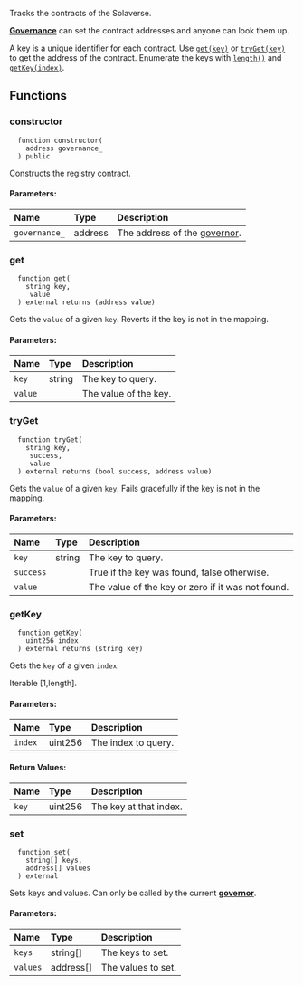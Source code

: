 Tracks the contracts of the Solaverse.

[**Governance**](/docs/protocol/governance) can set the contract addresses and anyone can look them up.

A key is a unique identifier for each contract. Use [`get(key)`](#get) or [`tryGet(key)`](#tryget) to get the address of the contract. Enumerate the keys with [`length()`](#length) and [`getKey(index)`](#getkey).


## Functions
### constructor
```solidity
  function constructor(
    address governance_
  ) public
```
Constructs the registry contract.


#### Parameters:
| Name | Type | Description                                                          |
| :--- | :--- | :------------------------------------------------------------------- |
|`governance_` | address | The address of the [governor](/docs/protocol/governance).

### get
```solidity
  function get(
    string key,
     value
  ) external returns (address value)
```
Gets the `value` of a given `key`.
Reverts if the key is not in the mapping.


#### Parameters:
| Name | Type | Description                                                          |
| :--- | :--- | :------------------------------------------------------------------- |
|`key` | string | The key to query.
|`value` |  | The value of the key.

### tryGet
```solidity
  function tryGet(
    string key,
     success,
     value
  ) external returns (bool success, address value)
```
Gets the `value` of a given `key`.
Fails gracefully if the key is not in the mapping.


#### Parameters:
| Name | Type | Description                                                          |
| :--- | :--- | :------------------------------------------------------------------- |
|`key` | string | The key to query.
|`success` |  | True if the key was found, false otherwise.
|`value` |  | The value of the key or zero if it was not found.

### getKey
```solidity
  function getKey(
    uint256 index
  ) external returns (string key)
```
Gets the `key` of a given `index`.

Iterable [1,length].

#### Parameters:
| Name | Type | Description                                                          |
| :--- | :--- | :------------------------------------------------------------------- |
|`index` | uint256 | The index to query.

#### Return Values:
| Name                           | Type          | Description                                                                  |
| :----------------------------- | :------------ | :--------------------------------------------------------------------------- |
|`key`| uint256 | The key at that index.
### set
```solidity
  function set(
    string[] keys,
    address[] values
  ) external
```
Sets keys and values.
Can only be called by the current [**governor**](/docs/protocol/governance).


#### Parameters:
| Name | Type | Description                                                          |
| :--- | :--- | :------------------------------------------------------------------- |
|`keys` | string[] | The keys to set.
|`values` | address[] | The values to set.

